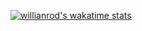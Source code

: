 [![willianrod's wakatime stats](https://github-readme-stats.vercel.app/api/wakatime?username=FrankieMaciel)](https://github.com/anuraghazra/github-readme-stats)

